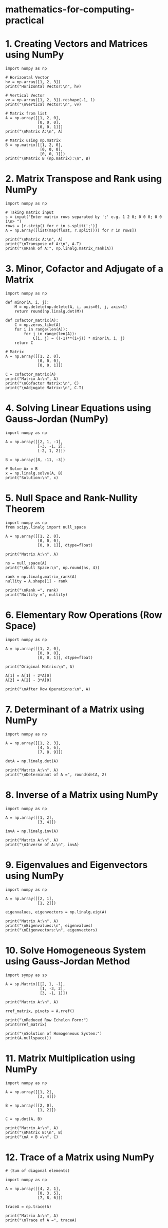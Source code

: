 # mathematics-for-computing-practical
# 1. Creating Vectors and Matrices using NumPy
    
    import numpy as np
    
    # Horizontal Vector
    hv = np.array([1, 2, 3])
    print("Horizontal Vector:\n", hv)
    
    # Vertical Vector
    vv = np.array([1, 2, 3]).reshape(-1, 1)
    print("\nVertical Vector:\n", vv)
    
    # Matrix from list
    A = np.array([[1, 2, 0],
                  [0, 0, 0],
                  [0, 0, 1]])
    print("\nMatrix A:\n", A)
    
    # Matrix using np.matrix
    B = np.matrix([[1, 2, 0],
                   [0, 0, 0],
                   [0, 0, 1]])
    print("\nMatrix B (np.matrix):\n", B)

# 2. Matrix Transpose and Rank using NumPy

    import numpy as np
    
    # Taking matrix input
    s = input("Enter matrix rows separated by ';' e.g. 1 2 0; 0 0 0; 0 0 1\n> ")
    rows = [r.strip() for r in s.split(';')]
    A = np.array([list(map(float, r.split())) for r in rows])
    
    print("\nMatrix A:\n", A)
    print("\nTranspose of A:\n", A.T)
    print("\nRank of A:", np.linalg.matrix_rank(A))

# 3. Minor, Cofactor and Adjugate of a Matrix

    import numpy as np
    
    def minor(A, i, j):
        M = np.delete(np.delete(A, i, axis=0), j, axis=1)
        return round(np.linalg.det(M))
    
    def cofactor_matrix(A):
        C = np.zeros_like(A)
        for i in range(len(A)):
            for j in range(len(A)):
                C[i, j] = ((-1)**(i+j)) * minor(A, i, j)
        return C
    
    # Matrix
    A = np.array([[1, 2, 0],
                  [0, 0, 0],
                  [0, 0, 1]])
    
    C = cofactor_matrix(A)
    print("Matrix A:\n", A)
    print("\nCofactor Matrix:\n", C)
    print("\nAdjugate Matrix:\n", C.T)

# 4. Solving Linear Equations using Gauss-Jordan (NumPy)

    import numpy as np
    
    A = np.array([[2, 1, -1],
                  [-3, -1, 2],
                  [-2, 1, 2]])
    
    B = np.array([8, -11, -3])
    
    # Solve Ax = B
    x = np.linalg.solve(A, B)
    print("Solution:\n", x)

# 5. Null Space and Rank-Nullity Theorem

    import numpy as np
    from scipy.linalg import null_space
    
    A = np.array([[1, 2, 0],
                  [0, 0, 0],
                  [0, 0, 1]], dtype=float)
    
    print("Matrix A:\n", A)
    
    ns = null_space(A)
    print("\nNull Space:\n", np.round(ns, 4))
    
    rank = np.linalg.matrix_rank(A)
    nullity = A.shape[1] - rank
    
    print("\nRank =", rank)
    print("Nullity =", nullity)
# 6. Elementary Row Operations (Row Space)

    import numpy as np
    
    A = np.array([[1, 2, 0],
                  [0, 0, 0],
                  [0, 0, 1]], dtype=float)
    
    print("Original Matrix:\n", A)
    
    A[1] = A[1] - 2*A[0]
    A[2] = A[2] - 3*A[0]
    
    print("\nAfter Row Operations:\n", A)

# 7. Determinant of a Matrix using NumPy

    import numpy as np
    
    A = np.array([[1, 2, 3],
                  [4, 5, 6],
                  [7, 8, 9]])
    
    detA = np.linalg.det(A)
    
    print("Matrix A:\n", A)
    print("\nDeterminant of A =", round(detA, 2)

# 8. Inverse of a Matrix using NumPy

    import numpy as np
    
    A = np.array([[1, 2],
                  [3, 4]])
    
    invA = np.linalg.inv(A)
    
    print("Matrix A:\n", A)
    print("\nInverse of A:\n", invA)

# 9. Eigenvalues and Eigenvectors using NumPy

    import numpy as np
    
    A = np.array([[2, 1],
                  [1, 2]])
    
    eigenvalues, eigenvectors = np.linalg.eig(A)
    
    print("Matrix A:\n", A)
    print("\nEigenvalues:\n", eigenvalues)
    print("\nEigenvectors:\n", eigenvectors)

# 10. Solve Homogeneous System using Gauss-Jordan Method
    
    import sympy as sp
    
    A = sp.Matrix([[2, 1, -1],
                   [1, -3, 2],
                   [3, -1, 1]])
    
    print("Matrix A:\n", A)
    
    rref_matrix, pivots = A.rref()
    
    print("\nReduced Row Echelon Form:")
    print(rref_matrix)
    
    print("\nSolution of Homogeneous System:")
    print(A.nullspace())

# 11. Matrix Multiplication using NumPy

    import numpy as np
    
    A = np.array([[1, 2],
                  [3, 4]])
    
    B = np.array([[2, 0],
                  [1, 2]])
    
    C = np.dot(A, B)
    
    print("Matrix A:\n", A)
    print("\nMatrix B:\n", B)
    print("\nA × B =\n", C)

# 12. Trace of a Matrix using NumPy
    # (Sum of diagonal elements)
    
    import numpy as np
    
    A = np.array([[4, 2, 1],
                  [0, 3, 5],
                  [7, 8, 6]])
    
    traceA = np.trace(A)
    
    print("Matrix A:\n", A)
    print("\nTrace of A =", traceA)




      




 

